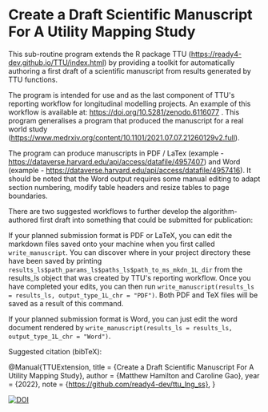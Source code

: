 # Create a Draft Scientific Manuscript For A Utility Mapping Study
This sub-routine program extends the R package TTU (https://ready4-dev.github.io/TTU/index.html) by providing a toolkit for automatically authoring a first draft of a scientific manuscript from results generated by TTU functions.

The program is intended for use and as the last component of TTU's reporting workflow for longitudinal modelling projects. An example of this workflow is available at: https://doi.org/10.5281/zenodo.6116077 . This program generalises a program that produced the manuscript for a real world study (https://www.medrxiv.org/content/10.1101/2021.07.07.21260129v2.full). 

The program can produce manuscripts in PDF / LaTex (example - https://dataverse.harvard.edu/api/access/datafile/4957407) and Word (example - https://dataverse.harvard.edu/api/access/datafile/4957416). It should be noted that the Word output requires some manual editing to adapt section numbering, modify table headers and resize tables to page boundaries.

There are two suggested workflows to further develop the algorithm-authored first draft into something that could be submitted for publication:

If your planned submission format is PDF or LaTeX, you can edit the markdown files saved onto your machine when you first called `write_manuscript`. You can discover where in your project directory these have been saved by printing `results_ls$path_params_ls$paths_ls$path_to_ms_mkdn_1L_dir` from the results_ls object that was created by TTU's reporting workflow. Once you have completed your edits, you can then run `write_manuscript(results_ls = results_ls, output_type_1L_chr = "PDF")`. Both PDF and TeX files will be saved as a result of this command. 

If your planned submission format is Word, you can just edit the word document rendered by `write_manuscript(results_ls = results_ls, output_type_1L_chr = "Word")`. 


Suggested citation (bibTeX):

@Manual{TTUExtension,
    title = {Create a Draft Scientific Manuscript For A Utility Mapping Study},
    author = {Matthew Hamilton and Caroline Gao},
    year = {2022},
    note = {https://github.com/ready4-dev/ttu_lng_ss},
  }
  
[![DOI](https://zenodo.org/badge/DOI/10.5281/zenodo.6931146.svg)](https://doi.org/10.5281/zenodo.6931146)  
